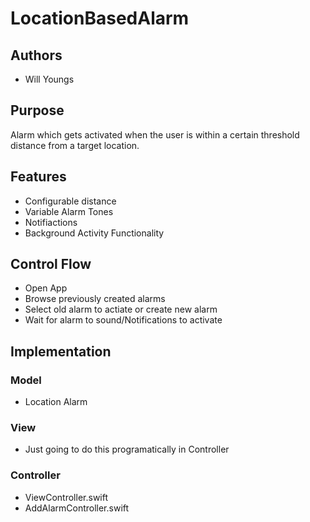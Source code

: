 # LocationBasedAlarm #
## Authors ##
* Will Youngs

## Purpose ##
Alarm which gets activated when the user is within a certain threshold distance from a target location. 
## Features ##
* Configurable distance
* Variable Alarm Tones
* Notifiactions
* Background Activity Functionality

## Control Flow ##
* Open App
* Browse previously created alarms
* Select old alarm to actiate or create new alarm
* Wait for alarm to sound/Notifications to activate

## Implementation ##
### Model ###
* Location Alarm

### View ###
* Just going to do this programatically in Controller

### Controller ###
* ViewController.swift
* AddAlarmController.swift
